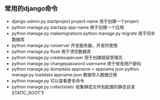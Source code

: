 ## 常用的django命令

- django-admin.py startproject project-name  用于创建一个project
- python manage.py startapp app-name  用于创建一个应用
- python manage.py makemigrations
  python manage.py migrate  用于同步数据库
- python manage.py runserver 开发服务器，开发时使用
- python manage.py flush  用于清空数据库
- python manage.py createsuperuser  用于创建超级管理员
- python manage.py changepassword username 用于修改用户密码
- python manage.py dumpdata appname > appname.json
  python manage.py loaddata appname.json   数据导入数据迁移
- python manage.py 可以查看更多命令
- python manage.py collectstatic  收集静态文件到配置的静态目录STATIC_ROOT下
